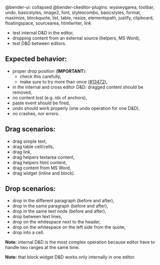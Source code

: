 @bender-ui: collapsed
@bender-ckeditor-plugins: wysiwygarea, toolbar, undo, basicstyles, image2, font, stylescombo, basicstyles, format, maximize, blockquote, list, table, resize, elementspath, justify, clipboard, floatingspace, sourcearea, htmlwriter, link

 * test internal D&amp;D in the editor,
 * dropping content from an external source (helpers, MS Word),
 * test D&amp;D between editors.

Expected behavior:
------------------
 * proper drop position (**IMPORTANT**):
   * check this carefully,
   * make sure to try more than once ([#13472](http://dev.ckeditor.com/ticket/13472)),
 * in the internal and cross editor D&D: dragged content should be removed,
 * no content lost (e.g. ids of anchors),
 * paste event should be fired,
 * undo should work properly (one undo operation for one D&D),
 * no crashes, nor errors.

Drag scenarios:
---------------
 * drag simple text,
 * drag table cell/cells,
 * drag link,
 * drag helpers textarea content,
 * drag helpers html content,
 * drag content from MS Word,
 * drag widget (inline and block).

Drop scenarios:
---------------
 * drop in the different paragraph (before and after),
 * drop in the same paragraph (before and after),
 * drop in the same text node (before and after),
 * drop between text lines,
 * drop on the whitespace next to the header,
 * drop on the whitespace on the left side from the quote,
 * drop into a cell.

**Note:** internal D&amp;D is the most complex operation because editor have to handle two ranges at the same time.

**Note:** that block widget D&amp;D works only internally in one editor.